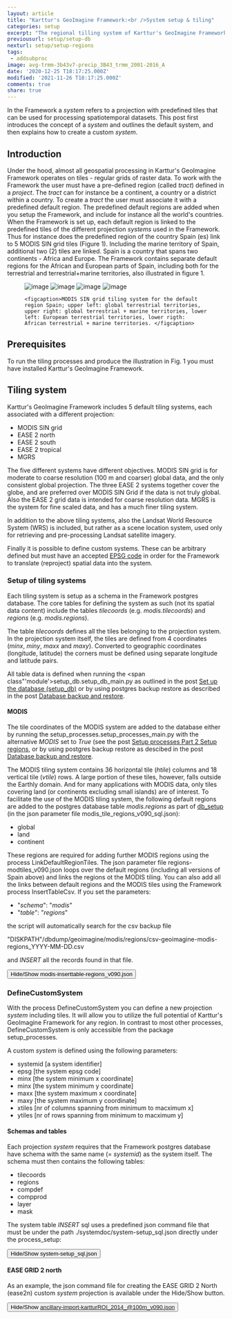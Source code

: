 ```yaml
---
layout: article
title: "Karttur's GeoImagine Framework:<br />System setup & tiling"
categories: setup
excerpt: "The regional tilling system of Karttur's GeoImagine Framework"
previousurl: setup/setup-db
nexturl: setup/setup-regions
tags:
 - addsubproc
image: avg-trmm-3b43v7-precip_3B43_trmm_2001-2016_A
date: '2020-12-25 T18:17:25.000Z'
modified: '2021-11-26 T18:17:25.000Z'
comments: true
share: true
---
```

<script src="https://karttur.github.io/common/assets/js/karttur/togglediv.js"></script>

In the Framework a _system_ refers to a projection with predefined tiles that can be used for processing spatiotemporal datasets. This post first introduces the concept of a _system_ and outlines the default system, and then explains how to create a custom _system_.

## Introduction

Under the hood, almost all geospatial processing in Karttur's GeoImagine Framework operates on tiles - regular grids of raster data. To work with the Framework the user must have a pre-defined region (called _tract_) defined in a _project_. The _tract_ can for instance be a continent, a country or a district within a country. To create a _tract_ the user must associate it with a predefined default region. The predefined default regions are added when you setup the Framework, and include for instance all the world's countries. When the Framework is set up, each default region is linked to the predefined tiles of the different projection _systems_ used in the Framework. Thus for instance does the predefined region of the country Spain (es) link to 5 MODIS SIN grid tiles (Figure 1). Including the marine territory of Spain, additional two (2) tiles are linked. Spain is a country that spans two continents - Africa and Europe. The Framework contains separate default regions for the African and European parts of Spain, including both for the terrestrial and terrestrial+marine territories, also illustrated in figure 1.

<figure class="half">

  <img src="../../images/es_modis-tiling.png" alt="image">

  <img src="../../images/es-m_modis-tiling.png" alt="image">

  <img src="../../images/es-eu_modis-tiling.png" alt="image">

  <img src="../../images/es-af-m_modis-tiling.png" alt="image">

	<figcaption>MODIS SIN grid tiling system for the default region Spain; upper left: global terrestrial territories, upper right: global terrestrial + marine territories, lower left: European terrestrial territories, lower rigth: African terrestrial + marine territories. </figcaption>
</figure>

## Prerequisites

To run the tiling processes and produce the illustration in Fig. 1 you must have installed Karttur's GeoImagine Framework.

## Tiling system

Karttur's GeoImagine Framework includes 5 default tiling systems, each associated with a different projection:

- MODIS SIN grid
- EASE 2 north
- EASE 2 south
- EASE 2 tropical
- MGRS

The five different systems have different objectives. MODIS SIN grid is for moderate to coarse resolution (100 m and coarser) global data, and the only consistent global projection. The three EASE 2 systems together cover the globe, and are preferred over MODIS SIN Grid if the data is not truly global. Also the EASE 2 grid data is intended for coarse resolution data. MGRS is the system for fine scaled data, and has a much finer tiling system.

In addition to the above tiling systems, also the Landsat World Resource System (WRS) is included, but rather as a scene location system, used only for retrieving and pre-processing Landsat satellite imagery.

Finally it is possible to define custom systems. These can be arbitrary defined but must have an accepted [EPSG code](https://epsg.io) in order for the Framework to translate (reproject) spatial data into the system.

### Setup of tiling systems

Each tiling system is setup as a schema in the Framework postgres database. The core tables for defining the system as such (not its spatial data content) include the tables _tilecoords_ (e.g. _modis.tilecoords_) and _regions_ (e.g. _modis.regions_).

The table _tilecoords_ defines all the tiles belonging to the projection system. In the projection system itself, the tiles are defined from 4 coordinates (_minx_, _miny_, _maxx_ and _maxy_). Converted to geographic coordinates (longitude, latitude) the corners must be defined using separate longitude and latitude pairs.

All table data is defined when running the <span class"'module'>setup_db.setup_db_main.py</span> as outlined in the post [Set up the database (setup_db)](../setup/setup-setup-db/) or by using postgres backup restore as described in the post [Database backup and restore](../setup/setup-db-processes/).

#### MODIS

The tile coordinates of the MODIS system are added to the database either by running the <span class='module'>setup_processes.setup_processes_main.py</span> with the alternative _MODIS_ set to _True_ (see the post [Setup processes Part 2 Setup regions](../setup/setup-setup-processes-regions/), or by using postgres backup restore as descibed in the post [Database backup and restore](../setup/setup-db-processes/).

The MODIS tiling system contains 36 horizontal tile (_htile_) columns and 18 vertical tile (_vtile_) rows. A large portion of these tiles, however, falls outside the Earthly domain. And for many applications with MODIS data, only tiles covering land (or continents excluding small islands) are of interest. To facilitate the use of the MODIS tiling system, the following default regions are added to the postgres database table _modis.regions_ as part of [<span class='module'>db_setup</span>](#) (in the json parameter file <span class='file'>modis_tile_regions_v090_sql.json</file>):

- global
- land
- continent

These regions are required for adding further MODIS regions using the process <span class='process'>LinkDefaultRegionTiles</span>. The json parameter file <span class='file'>regions-modtiles_v090.json</span> loops over the default regions (including all versions of Spain above) and links the regions ot the MODIS tiling. You can also add all the links between default regions and the MODIS tiles using the Framework process <span class='process'>InsertTableCsv</span>. If you set the parameters:

- \"_schema_\": \"_modis_\"
- \"_table_\": \"_regions_\"

the script will automatically search for the csv backup file

"DISKPATH"/dbdump/geoimagine/modis/regions/csv-geoimagine-modis-regions_YYYY-MM-DD.csv

and _INSERT_ all the records found in that file.

<button id= "togglemodisregion" onclick="hiddencode('modisregion')">Hide/Show modis-inserttable-regions_v090.json</button>

<div id="modisregion" style="display:none">

{% capture text-capture %}
{% raw %}

```
{
  "userproject": {
    "userid": "karttur",
    "projectid": "karttur",
    "tractid": "karttur",
    "siteid": "*",
    "plotid": "*",
    "system": "system"
  },
  "period": {
    "timestep": "static"
  },
  "process": [
    {
      "processid": "InsertTableCsv",
      "overwrite": true,
      "version": "0.9",
      "verbose": 2,
      "parameters": {
        "schema": "modis",
        "table": "regions"
      },
      "dstpath": {
        "volume": "DISKPATH"
      }
    }
  ]
}
```

{% endraw %}
{% endcapture %}
{% include widgets/toggle-code.html  toggle-text=text-capture  %}
</div>

### DefineCustomSystem

With the process <span class='process'>DefineCustomSystem</span> you can define a new projection _system_ including tiles. It will allow you to utilize the full potential of Karttur's GeoImagine Framework for any region. In contrast to most other processes, <span class='process'>DefineCustomSystem</span> is only accessible from the package <span class='package'>setup_processes</span>.

 A custom _system_ is defined using the following parameters:

- systemid [a system identifier]
- epsg [the system epsg code]
- minx [the system minimum x coordinate]
- minx [the system minimum y coordinate]
- maxx [the system maximum x coordinate]
- maxy [the system maximum y coordinate]
- xtiles [nr of columns spanning from minimum to macximum x]
- ytiles [nr of rows spanning from minimum to macximum y]

#### Schemas and tables

Each projection _system_ requires that the Framework postgres database have schema with the same name (= _systemid_) as the system itself. The schema must then contains the following tables:

- tilecoords
- regions
- compdef
- compprod
- layer
- mask

The system table _INSERT_ sql uses a predefined json command file that must be under the path <span class='file'>./systemdoc/system-setup_sql.json</span> directly under the <span class='module'>process_setup</span>:

<button id= "togglesystemsetup" onclick="hiddencode('systemsetup')">Hide/Show system-setup_sql.json</button>

<div id="systemsetup" style="display:none">

{% capture text-capture %}
{% raw %}

```
{
  "process": [
    {
      "processid": "createtable",
      "overwrite": false,
      "delete": false,
      "parameters": {
        "schema": "*",
        "table": "tilecoords",
        "command": [
          "xytile char(6)",
          "xtile smallint",
          "ytile smallint",
          "minx double precision",
          "miny double precision",
          "maxx double precision",
          "maxy double precision",
          "west double precision",
          "south double precision",
          "east double precision",
          "north double precision",
          "ullat double precision",
          "ullon double precision",
          "lrlat double precision",
          "lrlon double precision",
          "urlat double precision",
          "urlon double precision",
          "lllat double precision",
          "lllon double precision",
          "PRIMARY KEY (xytile)"
        ]
      }
    },
    {
      "processid": "createtable",
      "overwrite": false,
      "delete": false,
      "parameters": {
        "schema": "*",
        "table": "regions",
        "command": [
          "regionid varchar(64)",
          "regiontype varchar(8)",
          "xtile smallint",
          "ytile smallint",
          "PRIMARY KEY (regionid,xtile,ytile)"
        ]
      }
    },
    {
      "processid": "createtable",
      "overwrite": false,
      "delete": false,
      "parameters": {
        "schema": "*",
        "table": "compdef",
        "command": [
          "compid TEXT",
          "content varchar(32)",
          "layerid varchar(64)",
          "prefix varchar(32)",
          "scalefac real",
          "offsetadd real",
          "measure char(1) NOT NULL",
          "dataunit varchar(32)",
          "title varchar(255)",
          "label varchar(255)",
          "PRIMARY KEY (compid)"
        ]
      }
    },
    {
      "processid": "createtable",
      "overwrite": false,
      "delete": false,
      "parameters": {
        "schema": "*",
        "table": "compprod",
        "command": [
          "compid TEXT",
          "system varchar(16) NOT NULL",
          "source TEXT",
          "product varchar(32)",
          "suffix varchar(64)",
          "cellnull real",
          "celltype varchar(8)",
          "masked character(1) DEFAULT 'N'",
          "title varchar(255)",
          "label varchar(255)",
          "frequency varchar(20)",
          "PRIMARY KEY (compid,source,product,suffix)"
        ]
      }
    },
    {
      "processid": "createtable",
      "overwrite": false,
      "delete": false,
      "parameters": {
        "schema": "*",
        "table": "layer",
        "command": [
          "layerid bigserial",
          "compid TEXT",
          "source TEXT",
          "product varchar(32)",
          "suffix varchar(64)",
          "acqdatestr varchar(20)",
          "acqdate date",
          "doy smallint",
          "createdate date DEFAULT CURRENT_DATE",
          "xtile smallint",
          "ytile smallint",
          "xytile char(8)",
          "PRIMARY KEY (compid,source,product,suffix,xtile,ytile,acqdatestr)"
        ]
      }
    },
    {
      "processid": "createtable",
      "overwrite": false,
      "delete": false,
      "parameters": {
        "schema": "*",
        "table": "mask",
        "command": [
          "source TEXT",
          "product varchar(32)",
          "cellnull smallint",
          "water smallint",
          "cloudshadow smallint",
          "snow smallint",
          "cloud smallint",
          "clear smallint",
          "mask smallint ARRAY[3]",
          "PRIMARY KEY (source,product)"
        ]
      }
    }
  ]
}
```
{% endraw %}
{% endcapture %}
{% include widgets/toggle-code.html  toggle-text=text-capture  %}
</div>

#### EASE GRID 2 north

As an example, the json command file for creating the EASE GRID 2 North (ease2n) custom _system_ projection is available under the <span class='button'>Hide/Show</span> button.

<button id= "togglesimplify100m" onclick="hiddencode('simplify100m')">Hide/Show ancillary-import-kartturROI_2014_@100m_v090.json</button>

<div id="simplify100m" style="display:none">

{% capture text-capture %}
{% raw %}

```
{
  "userproject": {
    "userid": "karttur",
    "projectid": "karttur",
    "tractid": "karttur",
    "siteid": "*",
    "plotid": "*",
    "system": "system"
  },
  "period": {
    "timestep": "static"
  },
  "process": [
    {
      "processid": "DefineCustomSystem",
      "overwrite": false,
      "version": "0.9",
      "verbose": 3,
      "parameters": {
        "systemid": "ease2n",
        "epsg": 6931,
        "minx": -9000000,
        "miny": -9000000,
        "maxx": 9000000,
        "maxy": 9000000,
        "xtiles": 20,
        "ytiles": 20
      }
    }
  ]
}
```
{% endraw %}
{% endcapture %}
{% include widgets/toggle-code.html  toggle-text=text-capture  %}
</div>
